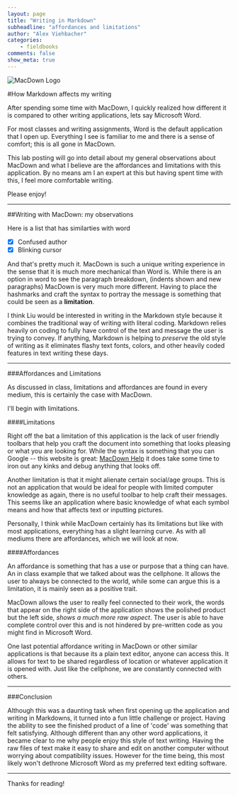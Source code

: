 ```yaml
---
layout: page  
title: "Writing in Markdown"
subheadline: "affordances and limitations"
author: "Alex Viehbacher"  
categories:  
    - fieldbooks
comments: false  
show_meta: true
---
```


     
![MacDown Logo](http://goo.gl/5HBRdm)

#How Markdown affects my writing

After spending some time with MacDown, I quickly realized how different it is compared to other writing applications, lets say Microsoft Word. 

For most classes and writing assignments, Word is the default application that I open up. Everything I see is familiar to me and there is a sense of comfort; this is all gone in MacDown. 

This lab posting will go into detail about my general observations about MacDown and what I believe are the affordances and limitations with this application. By no means am I an expert at this but having spent time with this, I feel more comfortable writing.

Please enjoy!

---

##Writing with MacDown: my observations

Here is a list that has similarties with word

- [x] Confused author
- [x] Blinking cursor 

And that's pretty much it. MacDown is such a unique writing experience in the sense that it is much more mechanical than Word is. While there is an option in word to see the paragraph breakdown, (indents shown and new paragraphs) MacDown is very much more different. Having to place the hashmarks and craft the syntax to portray the message is something that could be seen as a __limitation__.

I think Liu would be interested in writing in the Markdown style because it combines the traditional way of writing with literal coding. Markdown relies heavily on coding to fully have control of the text and message the user is trying to convey. If anything, Markdown is helping to _preserve_ the old style of writing as it eliminates flashy text fonts, colors, and other heavily coded features in text writing these days.

---

###Affordances and Limitations 

As discussed in class, limitations and affordances are found in every medium, this is certainly the case with MacDown. 

I'll begin with limitations.

####Limitations

Right off the bat a limitation of this application is the lack of user friendly toolbars that help you craft the document into something that looks pleasing or what you are looking for. While the syntax is something that you can Google -- this website is great: [MacDown Help](https://macdown.uranusjr.com/blog/macdown-help/) it does take some time to iron out any kinks and debug anything that looks off. 

Another limitation is that it might alienate certain social/age groups. This is not an application that would be ideal for people with limited computer knowledge as again, there is no useful toolbar to help craft their messages. This seems like an application where basic knowledge of what each symbol means and how that affects text or inputting pictures.

Personally, I think while MacDown certainly has its limitations but like with most applications, everything has a slight learning curve. As with all mediums there are affordances, which we will look at now.

####Affordances

An affordance is something that has a use or purpose that a thing can have. An in class example that we talked about was the cellphone. It allows the user to always be connected to the world, while some can argue this is a limitation, it is mainly seen as a positive trait. 

MacDown allows the user to really feel connected to their work, the words that appear on the right side of the application shows the polished product but the left side, _shows a much more raw aspect_. The user is able to have complete control over this and is not hindered by pre-written code as you might find in Microsoft Word. 

One last potential affordance writing in MacDown or other similar applications is that because its a plain text editor, anyone can access this. It allows for text to be shared regardless of location or whatever application it is opened with. Just like the cellphone, we are constantly connected with others.

---

###Conclusion

Although this was a daunting task when first opening up the application and writing in Markdowns, it turned into a fun little challenge or project. Having the ability to see the finished product of a line of 'code' was something that felt satisfying. Although different than any other word applications, it became clear to me why people enjoy this style of text writing. Having the raw files of text make it easy to share and edit on another computer without worrying about compatibility issues. However for the time being, this most likely won't dethrone Microsoft Word as my preferred text editing software.

---

Thanks for reading!


 

